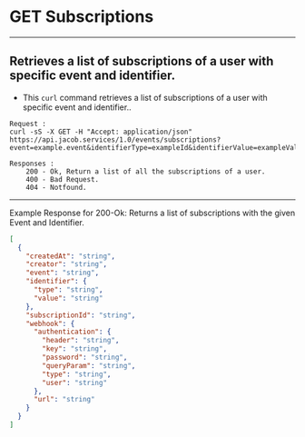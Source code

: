 # GET Subscriptions

---
Retrieves a list of subscriptions of a user with specific event and identifier.
---

* This `curl` command retrieves a list of subscriptions of a user with specific event and identifier..

```
Request :
curl -sS -X GET -H "Accept: application/json"  https://api.jacob.services/1.0/events/subscriptions?event=example.event&identifierType=exampleId&identifierValue=exampleValue&apikey=abcdefghijklmnop

```

``` 
Responses :
    200 - Ok, Return a list of all the subscriptions of a user.
    400 - Bad Request.
    404 - Notfound.
```
--------------------------------------------------------------------------------------
Example Response for 200-Ok: Returns a list of subscriptions with the given Event and Identifier.

```json
[
  {
    "createdAt": "string",
    "creator": "string",
    "event": "string",
    "identifier": {
      "type": "string",
      "value": "string"
    },
    "subscriptionId": "string",
    "webhook": {
      "authentication": {
        "header": "string",
        "key": "string",
        "password": "string",
        "queryParam": "string",
        "type": "string",
        "user": "string"
      },
      "url": "string"
    }
  }
] 
```